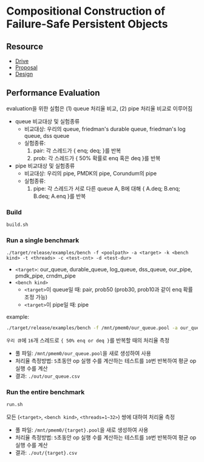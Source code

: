 # Compositional Construction of Failure-Safe Persistent Objects

## Resource

- [Drive](https://drive.google.com/drive/u/1/folders/1DHXS67QvUaZGUWluOwqcFV-V7wh5YkBb)
- [Proposal](https://docs.google.com/document/d/1lEQc1tiZ5nVnXoYXy262q7kIYw_sRTN4NNbPMGMItO4/edit?usp=sharing)
- [Design](https://docs.google.com/document/d/147tqRFIaAN1PeYG6KBrdjk5esPZ0dtY-R9yzQVYxCXc/edit?usp=sharing)

## Performance Evaluation

evaluation을 위한 실험은 (1) queue 처리율 비교, (2) pipe 처리율 비교로 이루어짐
- queue 비교대상 및 실험종류
    - 비교대상: 우리의 queue, friedman's durable queue, friedman's log queue, dss queue
    - 실험종류:
        1. pair: 각 스레드가 { enq; deq; }를 반복
        2. prob: 각 스레드가 { 50% 확률로 enq 혹은 deq }를 반복
- pipe 비교대상 및 실험종류
    - 비교대상: 우리의 pipe, PMDK의 pipe, Corundum의 pipe
    - 실험종류:
        1. pipe: 각 스레드가 서로 다른 queue A, B에 대해 { A.deq; B.enq; B.deq; A.enq }를 반복
### Build

```bash
build.sh
```

### Run a single benchmark
```
./target/release/examples/bench -f <poolpath> -a <target> -k <bench kind> -t <threads> -c <test-cnt> -d <test-dur>
```
- `<target>`: our_queue, durable_queue, log_queue, dss_queue, our_pipe, pmdk_pipe, crndm_pipe
- `<bench kind>`
    - `<target>`이 queue일 때: pair, prob50 (prob30, prob10과 같이 enq 확률 조정 가능)
    - `<target>`이 pipe일 때: pipe

example:
```bash
./target/release/examples/bench -f /mnt/pmem0/our_queue.pool -a our_queue -k prob50 -t 16 -c 10 -d 5
```
`우리 큐`에 `16`개 스레드로 `{ 50% enq or deq }`를 반복할 때의 처리율 측정
- 풀 파일: `/mnt/pmem0/our_queue.pool`을 새로 생성하여 사용
- 처리율 측정방법: `5`초동안 op 실행 수를 계산하는 테스트를 `10`번 반복하여 평균 op 실행 수를 계산
- 결과: `./out/our_queue.csv`

### Run the entire benchmark
```bash
run.sh
```
모든 (`<target>`, `<bench kind>`, `<threads=1~32>`) 쌍에 대하여 처리율 측정
- 풀 파일: `/mnt/pmem0/{target}.pool`을 새로 생성하여 사용
- 처리율 측정방법: `5`초동안 op 실행 수를 계산하는 테스트를 `10`번 반복하여 평균 op 실행 수를 계산
- 결과: `./out/{target}.csv`

